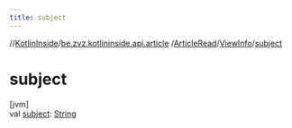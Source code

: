 ```yaml
---
title: subject
---
```

//[KotlinInside](../../../../index.html)/[be.zvz.kotlininside.api.article](../../index.html)
/[ArticleRead](../index.html)/[ViewInfo](index.html)/[subject](subject.html)

# subject

[jvm]\
val [subject](subject.html): [String](https://kotlinlang.org/api/latest/jvm/stdlib/kotlin/-string/index.html)




